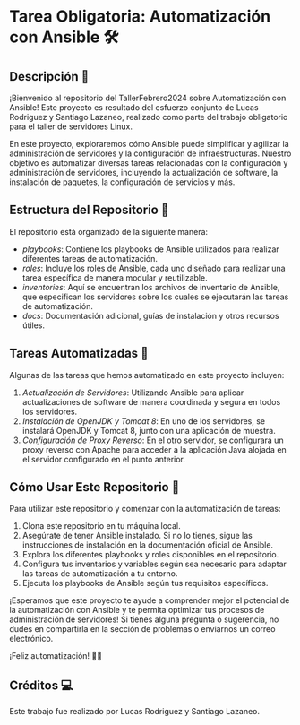 # Tarea Obligatoria: Automatización con Ansible 🛠️

## Descripción 📝
¡Bienvenido al repositorio del TallerFebrero2024 sobre Automatización con Ansible! Este proyecto es resultado del esfuerzo conjunto de Lucas Rodriguez y Santiago Lazaneo, realizado como parte del trabajo obligatorio para el taller de servidores Linux.

En este proyecto, exploraremos cómo Ansible puede simplificar y agilizar la administración de servidores y la configuración de infraestructuras. Nuestro objetivo es automatizar diversas tareas relacionadas con la configuración y administración de servidores, incluyendo la actualización de software, la instalación de paquetes, la configuración de servicios y más.

## Estructura del Repositorio 📁
El repositorio está organizado de la siguiente manera:

- *playbooks*: Contiene los playbooks de Ansible utilizados para realizar diferentes tareas de automatización.
- *roles*: Incluye los roles de Ansible, cada uno diseñado para realizar una tarea específica de manera modular y reutilizable.
- *inventories*: Aquí se encuentran los archivos de inventario de Ansible, que especifican los servidores sobre los cuales se ejecutarán las tareas de automatización.
- *docs*: Documentación adicional, guías de instalación y otros recursos útiles.

## Tareas Automatizadas 🤖
Algunas de las tareas que hemos automatizado en este proyecto incluyen:

1. *Actualización de Servidores*: Utilizando Ansible para aplicar actualizaciones de software de manera coordinada y segura en todos los servidores.
2. *Instalación de OpenJDK y Tomcat 8*: En uno de los servidores, se instalará OpenJDK y Tomcat 8, junto con una aplicación de muestra.
3. *Configuración de Proxy Reverso*: En el otro servidor, se configurará un proxy reverso con Apache para acceder a la aplicación Java alojada en el servidor configurado en el punto anterior.

## Cómo Usar Este Repositorio 🚀
Para utilizar este repositorio y comenzar con la automatización de tareas:

1. Clona este repositorio en tu máquina local.
2. Asegúrate de tener Ansible instalado. Si no lo tienes, sigue las instrucciones de instalación en la documentación oficial de Ansible.
3. Explora los diferentes playbooks y roles disponibles en el repositorio.
4. Configura tus inventarios y variables según sea necesario para adaptar las tareas de automatización a tu entorno.
5. Ejecuta los playbooks de Ansible según tus requisitos específicos.

¡Esperamos que este proyecto te ayude a comprender mejor el potencial de la automatización con Ansible y te permita optimizar tus procesos de administración de servidores! Si tienes alguna pregunta o sugerencia, no dudes en compartirla en la sección de problemas o enviarnos un correo electrónico.

¡Feliz automatización! 🚀✨

## Créditos 💻
Este trabajo fue realizado por Lucas Rodriguez y Santiago Lazaneo.
